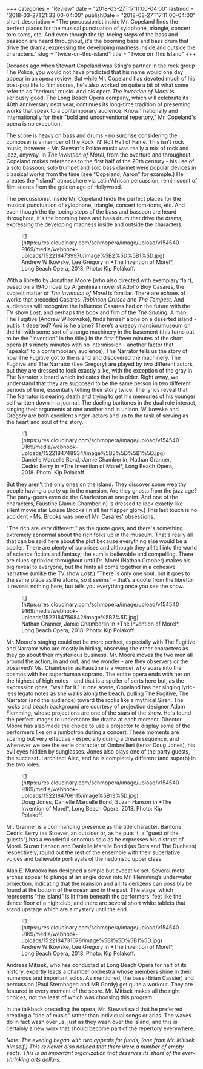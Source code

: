 +++
categories = "Review"
date = "2018-03-27T17:11:00-04:00"
lastmod = "2018-03-27T21:33:00-04:00"
publishDate = "2018-03-27T17:11:00-04:00"
short_description = "The percussionist inside Mr. Copeland finds the perfect places for the musical punctuation of xylophone, triangle, concert tom-toms, etc. And even though the tip-toeing steps of the bass and bassoon are heard throughout, it's the booming bass and bass drum that drive the drama, expressing the developing madness inside and outside the characters."
slug = "twice-on-this-island"
title = "Twice on This Island"
+++

Decades ago when Stewart Copeland was Sting's partner in the rock group The Police, you would not have predicted that his name would one day appear in an opera review.  But while Mr. Copeland has devoted much of his post-pop life to film scores, he's also worked on quite a bit of what some refer to as "serious" music. And his opera *The Invention of Morel* is seriously good. The Long Beach Opera company, which will celebrate its 40th anniversary next year, continues its long-time tradition of presenting works that speak to a contemporary audience. Known nationally and internationally for their "bold and unconventional repertory," Mr. Copeland's opera is no exception.

The score is heavy on bass and drums - no surprise considering the composer is a member of the Rock 'N' Roll Hall of Fame. This isn’t rock music, however - Mr.  Stewart's Police music was really a mix of rock and jazz, anyway. In *The Invention of Morel*, from the overture and throughout, Copeland makes references to the first half of the 20th century - his use of a solo bassoon, solo trumpet and solo bass clarinet were popular devices in classical works from the time (see "Copeland, Aaron" for example.) He creates the "island" atmosphere via Latin/African percussion, reminiscent of film scores from the golden age of Hollywood.

The percussionist inside Mr. Copeland finds the perfect places for the musical punctuation of xylophone, triangle, concert tom-toms, etc. And even though the tip-toeing steps of the bass and bassoon are heard throughout, it's the booming bass and bass drum that drive the drama, expressing the developing madness inside and outside the characters.

<figure data-type="image">
![](https://res.cloudinary.com/schmopera/image/upload/v1545409169/media/webhook-uploads/1522184739970/image%5B2%5D%5B1%5D.jpg)
<figcaption>Andrew Wilkowske, Lee Gregory in *The Invention of Morel*, Long Beach Opera, 2018. Photo: Kip Polakoff.</figcaption>
</figure>

With a libretto by Jonathan Moore (who also directed with exemplary flair), based on a 1940 novel by Argentinian novelist Adolfo Bioy Casares, the subject matter of *The Invention of Morel* is familiar. There are echoes of works that preceded Casares: *Robinson Crusoe* and *The Tempest*. And audiences will recognize the influence Casares had on the future with the TV show *Lost*, and perhaps the book and film of the *The Shining*. A man, The Fugitive (Andrew Wilkowske), finds himself alone on a deserted island - but is it deserted? And is he alone? There’s a creepy mansion/museum on the hill with some sort of strange machinery in the basement (this turns out to be the "invention" in the title.) In the first fifteen minutes of the short opera (it's ninety minutes with no intermission - another factor that "speaks" to a contemporary audience), The Narrator tells us the story of how The Fugitive got to the island and discovered the machinery. The Fugitive and The Narrator (Lee Gregory) are played by two different actors, but they are dressed to look exactly alike, with the exception of the gray in The Narrator's beard which indicates that he is older. Right away, we understand that they are supposed to be the same person in two different periods of time, essentially telling their story twice. The lyrics reveal that The Narrator is nearing death and trying to get his memories of his younger self written down in a journal. The dueling baritones in the dual role interact, singing their arguments at one another and in unison. Wilkowske and Gregory are both excellent singer-actors and up to the task of serving as the heart and soul of the story.

<figure data-type="image">
![](https://res.cloudinary.com/schmopera/image/upload/v1545409169/media/webhook-uploads/1522184748934/image%5B3%5D%5B1%5D.jpg)
<figcaption>Danielle Marcelle Bond, Jamie Chamberlin, Nathan Granner, Cedric Berry in *The Invention of Morel*, Long Beach Opera, 2018. Photo: Kip Polakoff.</figcaption>
</figure>

But they aren't the only ones on the island. They discover some wealthy people having a party up in the mansion. Are they ghosts from the jazz age? The party-goers even do the Charleston at one point. And one of the characters, Faustine (Jamie Chamberlin) is dressed to look exactly like silent movie star Louise Brooks (in all her flapper glory.) This last touch is no accident - Ms. Brooks was one of Mr. Casares' obsessions.

"The rich are very different," as the quote goes, and there's something extremely abnormal about the rich folks up in the museum. That's really all that can be said here about the plot because everything else would be a spoiler. There are plenty of surprises and although they all fall into the world of science fiction and fantasy, the sum is believable and compelling. There are clues sprinkled throughout until Dr. Morel (Nathan Granner) makes his big reveal to everyone, but the hints all come together in a cohesive narrative (unlike the TV show *Lost*.) "There is only one soul, but it goes to the same place as the atoms, so it seems" - that’s a quote from the libretto; it reveals nothing here, but tells you everything once you see the show.

<figure data-type="image">
![](https://res.cloudinary.com/schmopera/image/upload/v1545409169/media/webhook-uploads/1522184756842/image%5B7%5D.jpg)
<figcaption>Nathan Granner, Jamie Chamberlin in *The Invention of Morel*, Long Beach Opera, 2018. Photo: Kip Polakoff.</figcaption>
</figure>

Mr. Moore's staging could not be more perfect, especially with The Fugitive and Narrator who are mostly in hiding, observing the other characters as they go about their mysterious business. Mr. Moore moves the two men all around the action, in and out, and we wonder - are they observers or the observed?
Ms. Chamberlin as Faustine is a wonder who soars into the cosmos with her superhuman soprano. The entire opera ends with her on the highest of high notes - and that is a spoiler of sorts here but, as the expression goes, "wait for it." In one scene, Copeland has her singing lyric-less legato notes as she walks along the beach, pulling The Fugitive, The Narrator (and the audience) toward the rocks like a mythical Siren. The rocks and beach background are courtesy of projection designer Adam Flemming, whose projections are one of the stars of the show. He's found the perfect images to underscore the drama at each moment. Director Moore has also made the choice to use a projector to display some of the performers like on a jumbotron during a concert. These moments are sparing but very effective - especially during a dream sequence, and whenever we see the eerie character of Ombrellieri (tenor Doug Jones), his evil eyes hidden by sunglasses. Jones also plays one of the party guests, the successful architect Alec, and he is completely different (and superb) in the two roles.

<figure data-type="image">
![](https://res.cloudinary.com/schmopera/image/upload/v1545409169/media/webhook-uploads/1522184766115/image%5B13%5D.jpg)
<figcaption>Doug Jones, Danielle Marcelle Bond, Suzan Hanson in *The Invention of Morel*, Long Beach Opera, 2018. Photo: Kip Polakoff.</figcaption>
</figure>

Mr. Granner is a commanding presence as the title character. Baritone Cedric Berry (as Stoever, an outsider or, as he puts it, a "guest of the guests") has a wonderful sonorous solo as he expresses his distrust of Morel. Suzan Hanson and Danielle Marelle Bond (as Dora and The Duchess) respectively, round out the rest of the ensemble with their superlative voices and believable portrayals of the hedonistic upper class.

Alan E. Muraoka has designed a simple but evocative set. Several metal arches appear to plunge at an angle down into Mr. Flemming’s underwater projection, indicating that the mansion and all its denizens can possibly be found at the bottom of the ocean and in the past. The stage, which represents "the island" is lit from beneath the performers' feet like the dance floor of a nightclub, and there are several short white tablets that stand upstage which are a mystery until the end.

<figure data-type="image">
![](https://res.cloudinary.com/schmopera/image/upload/v1545409169/media/webhook-uploads/1522184731078/image%5B1%5D%5B1%5D.jpg)
<figcaption>Andrew Wilkowske, Lee Gregory in *The Invention of Morel*, Long Beach Opera, 2018. Photo: Kip Polakoff.</figcaption>
</figure>

Andreas Mitisek, who has conducted at Long Beach Opera for half of its history, expertly leads a chamber orchestra whose members shine in their numerous and important solos. As mentioned, the bass (Brian Cassier) and percussion (Paul Sternhagen and MB Gordy) get quite a workout. They are featured in every moment of the score. Mr. Mitisek makes all the right choices, not the least of which was choosing this program.

In the talkback preceding the opera, Mr. Stewart said that he preferred creating a "tide of music" rather than individual songs or arias. The waves do in fact wash over us, just as they wash over the island, and this is certainly a new work that should become part of the repertory everywhere.
 
*Note: The evening began with two appeals for funds, (one from Mr. Mitisek himself.) This reviewer also noticed that there were a number of empty seats. This is an important organization that deserves its share of the ever-shrinking arts dollars.*
